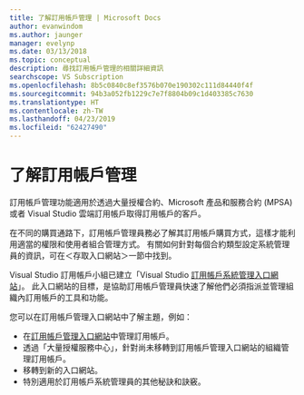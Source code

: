 ```yaml
---
title: 了解訂用帳戶管理 | Microsoft Docs
author: evanwindom
ms.author: jaunger
manager: evelynp
ms.date: 03/13/2018
ms.topic: conceptual
description: 尋找訂用帳戶管理的相關詳細資訊
searchscope: VS Subscription
ms.openlocfilehash: 8b5c0840c8ef3576b070e190302c111d84440f4f
ms.sourcegitcommit: 94b3a052fb1229c7e7f8804b09c1d403385c7630
ms.translationtype: HT
ms.contentlocale: zh-TW
ms.lasthandoff: 04/23/2019
ms.locfileid: "62427490"
---
```

# <a name="learn-about-subscription-management"></a>了解訂用帳戶管理

訂用帳戶管理功能適用於透過大量授權合約、Microsoft 產品和服務合約 (MPSA) 或者 Visual Studio 雲端訂用帳戶取得訂用帳戶的客戶。

在不同的購買通路下，訂用帳戶管理員務必了解其訂用帳戶購買方式，這樣才能利用適當的權限和使用者組合管理方式。 有關如何針對每個合約類型設定系統管理員的資訊，可在＜存取入口網站＞一節中找到。

Visual Studio 訂用帳戶小組已建立「Visual Studio [訂用帳戶系統管理入口網站](https://visualstudio.microsoft.com/subscriptions-administration/)」。  此入口網站的目標，是協助訂用帳戶管理員快速了解他們必須指派並管理組織內訂用帳戶的工具和功能。

您可以在訂用帳戶管理入口網站中了解主題，例如：
- 在[訂用帳戶管理入口網站](https://manage.visualstudio.com)中管理訂用帳戶。
- 透過「大量授權服務中心」，針對尚未移轉到訂用帳戶管理入口網站的組織管理訂用帳戶。
- 移轉到新的入口網站。
- 特別適用於訂用帳戶系統管理員的其他秘訣和訣竅。
